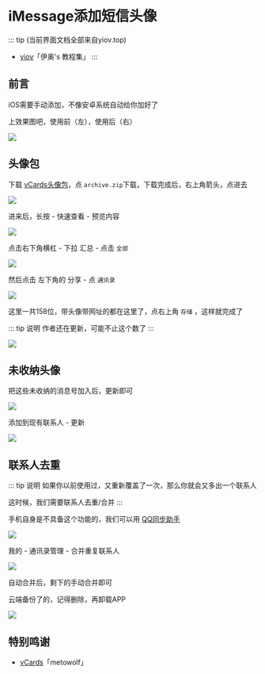 # iMessage添加短信头像

::: tip (当前界面文档全部来自yiov.top) 
* [yiov](https://yiov.top/)「伊奥's 教程集」
:::


## 前言

iOS需要手动添加，不像安卓系统自动给你加好了

上效果图吧，使用前（左），使用后（右）

![](/smscard/smscard-01.png)





## 头像包



下载 [vCards头像包](https://github.com/metowolf/vCards/releases)，点 `archive.zip`下载，下载完成后，右上角箭头，点进去

![](/smscard/smscard-02.png)



进来后，长按 - 快速查看 - 预览内容

![](/smscard/smscard-03.png)



点击右下角横杠 - 下拉 汇总 - 点击 `全部`

![](/smscard/smscard-04.png)


然后点击 左下角的 分享 - 点 `通讯录`

![](/smscard/smscard-05.png)

这里一共158位，带头像带网址的都在这里了，点右上角 `存储` ，这样就完成了

::: tip 说明
作者还在更新，可能不止这个数了
:::

![](/smscard/smscard-06.png)







## 未收纳头像


把这些未收纳的消息号加入后，更新即可

![](/smscard/smscard-07.png)

添加到现有联系人 - 更新

![](/smscard/smscard-08.png)






## 联系人去重

::: tip 说明
如果你以前使用过，又重新覆盖了一次，那么你就会又多出一个联系人

这时候，我们需要联系人去重/合并
:::

手机自身是不具备这个功能的，我们可以用 [QQ同步助手](https://apps.apple.com/cn/app/id389481236)

![](/smscard/smscard-09.png)



我的 - 通讯录管理 - 合并重复联系人

![](/smscard/smscard-10.png)



自动合并后，剩下的手动合并即可

云端备份了的，记得删除，再卸载APP

![](/smscard/smscard-11.png)






## 特别鸣谢

* [vCards](https://github.com/metowolf/vCards/releases)「metowolf」
